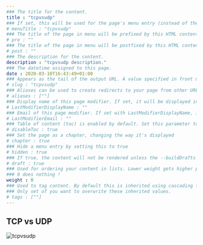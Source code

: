 ```yaml
---
### The title for the content.
title : "tcpvsudp"
### If set, this will be used for the page's menu entry (instead of the `title` attribute)
# menuTitle : "tcpvsudp"
### The title of the page in menu will be prefixed by this HTML content
# pre : ""
### The title of the page in menu will be postfixed by this HTML content
# post : ""
### The description for the content.
description : "tcpvsudp description."
### The datetime assigned to this page.
date : 2020-03-10T16:43:49+01:00
### Appears as the tail of the output URL. A value specified in front matter will override the segment of the URL based on the filename.
# slug : "tcpvsudp"
### Aliases can be used to create redirects to your page from other URLs.
# aliases : [""]
### Display name of this page modifier. If set, it will be displayed in the footer.
# LastModifierDisplayName : ""
### Email of this page modifier. If set with LastModifierDisplayName, it will be displayed in the footer
# LastModifierEmail : ""
### Table of content (toc) is enabled by default. Set this parameter to true to disable it.
# disableToc : true
### Set the page as a chapter, changing the way it's displayed
# chapter : true
### Hide a menu entry by setting this to true
# hidden : true
### If true, the content will not be rendered unless the --buildDrafts flag is passed to the hugo command.
# draft : true
### Used for ordering your content in lists. Lower weight gets higher precedence. So content with lower weight will come first.
### 0 does nothing !
weight : 0
### Used to tag content. By default this is inherited using cascading from _index.md files
### Only set of you want to overwrite these inherited values.
# tags : [""]
---
```


## TCP vs UDP

![tcpvsudp](https://camo.githubusercontent.com/331bc07b92b04155ec8482a1c8fa9aa796fdab7b/68747470733a2f2f7765622e617263686976652e6f72672f7765622f3230313730373036323031393336696d5f2f687474703a2f2f7465616d756c74696d6174652e696e2f77702d636f6e74656e742f75706c6f6164732f323031362f31322f544350372e6a7067)
